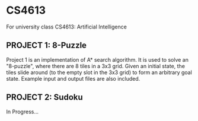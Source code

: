# CS4613
For university class CS4613: Artificial Intelligence

## PROJECT 1: 8-Puzzle
Project 1 is an implementation of A* search algorithm. It is used to solve an "8-puzzle", where there are 8 tiles in a 3x3 grid. Given an initial state, the tiles slide around (to the empty slot in the 3x3 grid) to form an arbitrary goal state. Example input and output files are also included.

## PROJECT 2: Sudoku
In Progress...
